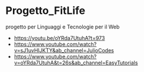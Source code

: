 # Progetto_FitLife

progetto per Linguaggi e Tecnologie per il Web

- https://youtu.be/oYRda7UtuhA?t=973
- https://www.youtube.com/watch?v=sJ1uvHIJKTY&ab_channel=JulioCodes
- https://www.youtube.com/watch?v=oYRda7UtuhA&t=26s&ab_channel=EasyTutorials